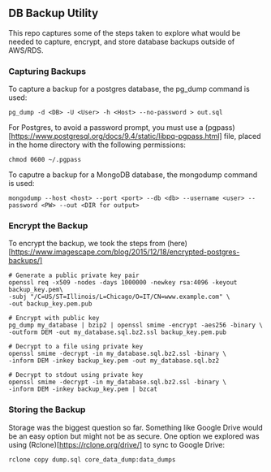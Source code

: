 ## DB Backup Utility

This repo captures some of the steps taken to explore what would be needed to capture, encrypt, and store database backups outside of AWS/RDS.

### Capturing Backups

To capture a backup for a postgres database, the pg_dump command is used:

    pg_dump -d <DB> -U <User> -h <Host> --no-password > out.sql

For Postgres, to avoid a password prompt, you must use a (pgpass)[https://www.postgresql.org/docs/9.4/static/libpq-pgpass.html] file, placed in the home directory with the following permissions:

    chmod 0600 ~/.pgpass

To caputre a backup for a MongoDB database, the mongodump command is used:

    mongodump --host <host> --port <port> --db <db> --username <user> --password <PW> --out <DIR for output>


### Encrypt the Backup

To encrypt the backup, we took the steps from (here)[https://www.imagescape.com/blog/2015/12/18/encrypted-postgres-backups/]

    # Generate a public private key pair
    openssl req -x509 -nodes -days 1000000 -newkey rsa:4096 -keyout backup_key.pem\
    -subj "/C=US/ST=Illinois/L=Chicago/O=IT/CN=www.example.com" \
    -out backup_key.pem.pub

    # Encrypt with public key  
    pg_dump my_database | bzip2 | openssl smime -encrypt -aes256 -binary \
    -outform DEM -out my_database.sql.bz2.ssl backup_key.pem.pub

    # Decrypt to a file using private key
    openssl smime -decrypt -in my_database.sql.bz2.ssl -binary \
    -inform DEM -inkey backup_key.pem -out my_database.sql.bz2
     
    # Decrypt to stdout using private key
    openssl smime -decrypt -in my_database.sql.bz2.ssl -binary \
    -inform DEM -inkey backup_key.pem | bzcat 
 
### Storing the Backup

Storage was the biggest question so far. Something like Google Drive would be an easy option but might not be as secure. One option we explored was using (Rclone)[https://rclone.org/drive/] to sync to Google Drive:

    rclone copy dump.sql core_data_dump:data_dumps
